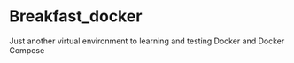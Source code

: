 # Breakfast_docker
Just another virtual environment to learning and testing Docker and Docker Compose
